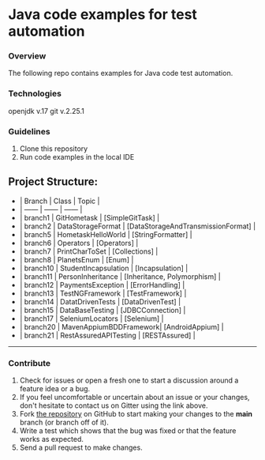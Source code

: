 
# Java code examples for test automation

### Overview
The following repo contains examples for Java code test automation.

### Technologies 
openjdk v.17 git v.2.25.1

### Guidelines
1. Clone this repository
2. Run code examples in the local IDE

## Project Structure:
* | Branch    | Class                  | Topic                               | 
* | ——        | ——                     | ——                                  | 
* | branch1   | GitHometask            | [SimpleGitTask]                     |
* | branch2   | DataStorageFormat      | [DataStorageAndTransmissionFormat]  |
* | branch5   | HometaskHelloWorld     | [StringFormatter]                   |
* | branch6   | Operators              | [Operators]                         |
* | branch7   | PrintCharToSet         | [Collections]                       |
* | branch8   | PlanetsEnum            | [Enum]                              | 
* | branch10  | StudentIncapsulation   | [Incapsulation]                     |
* | branch11  | PersonInheritance      | [Inheritance, Polymorphism]         |
* | branch12  | PaymentsException      | [ErrorHandling]                     |
* | branch13  | TestNGFramework        | [TestFramework]                     |
* | branch14  | DatatDrivenTests       | [DataDrivenTest]                    |
* | branch15  | DataBaseTesting        | [JDBCConnection]                    | 
* | branch17  | SeleniumLocators       | [Selenium]                          |
* | branch20  | MavenAppiumBDDFramework| [AndroidAppium]                     |
* | branch21  | RestAssuredAPITesting  | [RESTAssured]                       | 

---
### Contribute

1. Check for issues or open a fresh one to start a discussion around a feature idea or a bug.
2. If you feel uncomfortable or uncertain about an issue or your changes, don't hesitate to contact us on Gitter using the link above.
3. Fork [the repository](https://github.com/ann1777/JavaCourse2022.git) on GitHub to start making your changes to the **main** branch (or branch off of it).
4. Write a test which shows that the bug was fixed or that the feature works as expected.
5. Send a pull request to make changes.
